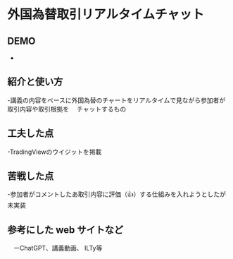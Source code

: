 # 外国為替取引リアルタイムチャット

## DEMO

  - 

## 紹介と使い方

  -講義の内容をベースに外国為替のチャートをリアルタイムで見ながら参加者が取引内容や取引根拠を
  　チャットするもの

## 工夫した点

   -TradingViewのウイジットを掲載
    

## 苦戦した点
  -参加者がコメントしたあ取引内容に評価（👍）する仕組みを入れようとしたが未実装

## 参考にした web サイトなど
　ーChatGPT、講義動画、 ILTy等
　
  